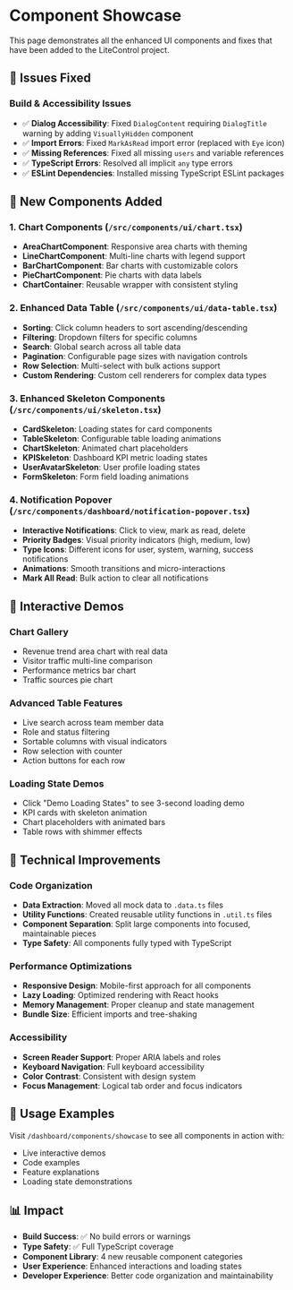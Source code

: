 # Component Showcase

This page demonstrates all the enhanced UI components and fixes that have been added to the LiteControl project.

## 🎯 Issues Fixed

### Build & Accessibility Issues

- ✅ **Dialog Accessibility**: Fixed `DialogContent` requiring `DialogTitle` warning by adding `VisuallyHidden` component
- ✅ **Import Errors**: Fixed `MarkAsRead` import error (replaced with `Eye` icon)
- ✅ **Missing References**: Fixed all missing `users` and variable references
- ✅ **TypeScript Errors**: Resolved all implicit `any` type errors
- ✅ **ESLint Dependencies**: Installed missing TypeScript ESLint packages

## 🎨 New Components Added

### 1. Chart Components (`/src/components/ui/chart.tsx`)

- **AreaChartComponent**: Responsive area charts with theming
- **LineChartComponent**: Multi-line charts with legend support
- **BarChartComponent**: Bar charts with customizable colors
- **PieChartComponent**: Pie charts with data labels
- **ChartContainer**: Reusable wrapper with consistent styling

### 2. Enhanced Data Table (`/src/components/ui/data-table.tsx`)

- **Sorting**: Click column headers to sort ascending/descending
- **Filtering**: Dropdown filters for specific columns
- **Search**: Global search across all table data
- **Pagination**: Configurable page sizes with navigation controls
- **Row Selection**: Multi-select with bulk actions support
- **Custom Rendering**: Custom cell renderers for complex data types

### 3. Enhanced Skeleton Components (`/src/components/ui/skeleton.tsx`)

- **CardSkeleton**: Loading states for card components
- **TableSkeleton**: Configurable table loading animations
- **ChartSkeleton**: Animated chart placeholders
- **KPISkeleton**: Dashboard KPI metric loading states
- **UserAvatarSkeleton**: User profile loading states
- **FormSkeleton**: Form field loading animations

### 4. Notification Popover (`/src/components/dashboard/notification-popover.tsx`)

- **Interactive Notifications**: Click to view, mark as read, delete
- **Priority Badges**: Visual priority indicators (high, medium, low)
- **Type Icons**: Different icons for user, system, warning, success notifications
- **Animations**: Smooth transitions and micro-interactions
- **Mark All Read**: Bulk action to clear all notifications

## 🎪 Interactive Demos

### Chart Gallery

- Revenue trend area chart with real data
- Visitor traffic multi-line comparison
- Performance metrics bar chart
- Traffic sources pie chart

### Advanced Table Features

- Live search across team member data
- Role and status filtering
- Sortable columns with visual indicators
- Row selection with counter
- Action buttons for each row

### Loading State Demos

- Click "Demo Loading States" to see 3-second loading demo
- KPI cards with skeleton animation
- Chart placeholders with animated bars
- Table rows with shimmer effects

## 🔧 Technical Improvements

### Code Organization

- **Data Extraction**: Moved all mock data to `.data.ts` files
- **Utility Functions**: Created reusable utility functions in `.util.ts` files
- **Component Separation**: Split large components into focused, maintainable pieces
- **Type Safety**: All components fully typed with TypeScript

### Performance Optimizations

- **Responsive Design**: Mobile-first approach for all components
- **Lazy Loading**: Optimized rendering with React hooks
- **Memory Management**: Proper cleanup and state management
- **Bundle Size**: Efficient imports and tree-shaking

### Accessibility

- **Screen Reader Support**: Proper ARIA labels and roles
- **Keyboard Navigation**: Full keyboard accessibility
- **Color Contrast**: Consistent with design system
- **Focus Management**: Logical tab order and focus indicators

## 🚀 Usage Examples

Visit `/dashboard/components/showcase` to see all components in action with:

- Live interactive demos
- Code examples
- Feature explanations
- Loading state demonstrations

## 📊 Impact

- **Build Success**: ✅ No build errors or warnings
- **Type Safety**: ✅ Full TypeScript coverage
- **Component Library**: 4 new reusable component categories
- **User Experience**: Enhanced interactions and loading states
- **Developer Experience**: Better code organization and maintainability
